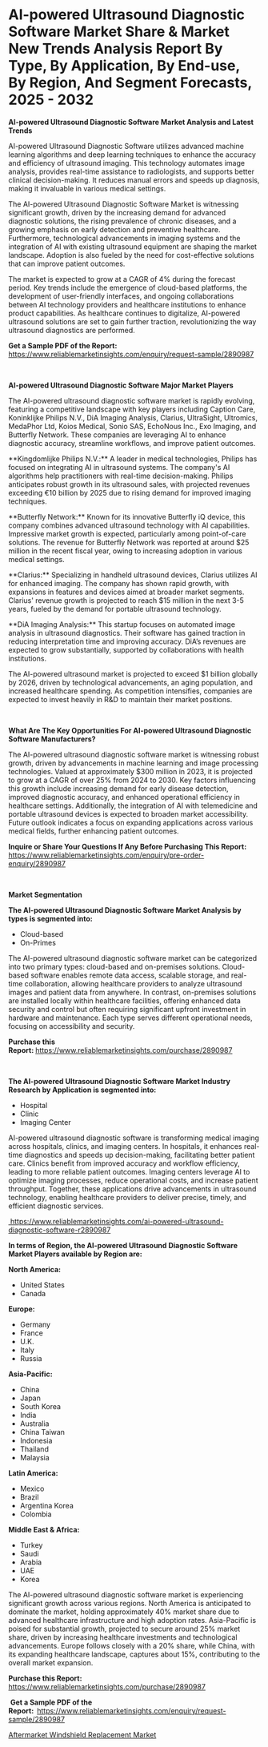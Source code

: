 <p><h1>AI-powered Ultrasound Diagnostic Software Market Share & Market New Trends Analysis Report By Type, By Application, By End-use, By Region, And Segment Forecasts, 2025 - 2032</h1></p><p><strong>AI-powered Ultrasound Diagnostic Software Market Analysis and Latest Trends</strong></p>
<p><p>AI-powered Ultrasound Diagnostic Software utilizes advanced machine learning algorithms and deep learning techniques to enhance the accuracy and efficiency of ultrasound imaging. This technology automates image analysis, provides real-time assistance to radiologists, and supports better clinical decision-making. It reduces manual errors and speeds up diagnosis, making it invaluable in various medical settings.</p><p>The AI-powered Ultrasound Diagnostic Software Market is witnessing significant growth, driven by the increasing demand for advanced diagnostic solutions, the rising prevalence of chronic diseases, and a growing emphasis on early detection and preventive healthcare. Furthermore, technological advancements in imaging systems and the integration of AI with existing ultrasound equipment are shaping the market landscape. Adoption is also fueled by the need for cost-effective solutions that can improve patient outcomes.</p><p>The market is expected to grow at a CAGR of 4% during the forecast period. Key trends include the emergence of cloud-based platforms, the development of user-friendly interfaces, and ongoing collaborations between AI technology providers and healthcare institutions to enhance product capabilities. As healthcare continues to digitalize, AI-powered ultrasound solutions are set to gain further traction, revolutionizing the way ultrasound diagnostics are performed.</p></p>
<p><strong>Get a Sample PDF of the Report:&nbsp;</strong> <a href="https://www.reliablemarketinsights.com/enquiry/request-sample/2890987?utm_campaign=3078&utm_medium=2&utm_source=Github&utm_content=ia&utm_term=14032025&utm_id=ai-powered-ultrasound-diagnostic-software">https://www.reliablemarketinsights.com/enquiry/request-sample/2890987</a></p>
<p>&nbsp;</p>
<p><strong>AI-powered Ultrasound Diagnostic Software Major Market Players</strong></p>
<p><p>The AI-powered ultrasound diagnostic software market is rapidly evolving, featuring a competitive landscape with key players including Caption Care, Koninklijke Philips N.V., DiA Imaging Analysis, Clarius, UltraSight, Ultromics, MedaPhor Ltd, Koios Medical, Sonio SAS, EchoNous Inc., Exo Imaging, and Butterfly Network. These companies are leveraging AI to enhance diagnostic accuracy, streamline workflows, and improve patient outcomes.</p><p>**Kingdomlijke Philips N.V.:** A leader in medical technologies, Philips has focused on integrating AI in ultrasound systems. The company's AI algorithms help practitioners with real-time decision-making. Philips anticipates robust growth in its ultrasound sales, with projected revenues exceeding €10 billion by 2025 due to rising demand for improved imaging techniques.</p><p>**Butterfly Network:** Known for its innovative Butterfly iQ device, this company combines advanced ultrasound technology with AI capabilities. Impressive market growth is expected, particularly among point-of-care solutions. The revenue for Butterfly Network was reported at around $25 million in the recent fiscal year, owing to increasing adoption in various medical settings.</p><p>**Clarius:** Specializing in handheld ultrasound devices, Clarius utilizes AI for enhanced imaging. The company has shown rapid growth, with expansions in features and devices aimed at broader market segments. Clarius' revenue growth is projected to reach $15 million in the next 3-5 years, fueled by the demand for portable ultrasound technology.</p><p>**DiA Imaging Analysis:** This startup focuses on automated image analysis in ultrasound diagnostics. Their software has gained traction in reducing interpretation time and improving accuracy. DiA’s revenues are expected to grow substantially, supported by collaborations with health institutions.</p><p>The AI-powered ultrasound market is projected to exceed $1 billion globally by 2026, driven by technological advancements, an aging population, and increased healthcare spending. As competition intensifies, companies are expected to invest heavily in R&D to maintain their market positions.</p></p>
<p>&nbsp;</p>
<p><strong>What Are The Key Opportunities For AI-powered Ultrasound Diagnostic Software Manufacturers?</strong></p>
<p><p>The AI-powered ultrasound diagnostic software market is witnessing robust growth, driven by advancements in machine learning and image processing technologies. Valued at approximately $300 million in 2023, it is projected to grow at a CAGR of over 25% from 2024 to 2030. Key factors influencing this growth include increasing demand for early disease detection, improved diagnostic accuracy, and enhanced operational efficiency in healthcare settings. Additionally, the integration of AI with telemedicine and portable ultrasound devices is expected to broaden market accessibility. Future outlook indicates a focus on expanding applications across various medical fields, further enhancing patient outcomes.</p></p>
<p><strong>Inquire or Share Your Questions If Any Before Purchasing This Report:</strong> <a href="https://www.reliablemarketinsights.com/enquiry/pre-order-enquiry/2890987?utm_campaign=3078&utm_medium=2&utm_source=Github&utm_content=ia&utm_term=14032025&utm_id=ai-powered-ultrasound-diagnostic-software">https://www.reliablemarketinsights.com/enquiry/pre-order-enquiry/2890987</a></p>
<p>&nbsp;</p>
<p><strong>Market Segmentation</strong></p>
<p><strong>The AI-powered Ultrasound Diagnostic Software Market Analysis by types is segmented into:</strong></p>
<p><ul><li>Cloud-based</li><li>On-Primes</li></ul></p>
<p><p>The AI-powered ultrasound diagnostic software market can be categorized into two primary types: cloud-based and on-premises solutions. Cloud-based software enables remote data access, scalable storage, and real-time collaboration, allowing healthcare providers to analyze ultrasound images and patient data from anywhere. In contrast, on-premises solutions are installed locally within healthcare facilities, offering enhanced data security and control but often requiring significant upfront investment in hardware and maintenance. Each type serves different operational needs, focusing on accessibility and security.</p></p>
<p><strong>Purchase this Report:&nbsp;</strong><a href="https://www.reliablemarketinsights.com/purchase/2890987?utm_campaign=3078&utm_medium=2&utm_source=Github&utm_content=ia&utm_term=14032025&utm_id=ai-powered-ultrasound-diagnostic-software">https://www.reliablemarketinsights.com/purchase/2890987</a></p>
<p>&nbsp;</p>
<p><strong>The AI-powered Ultrasound Diagnostic Software Market Industry Research by Application is segmented into:</strong></p>
<p><ul><li>Hospital</li><li>Clinic</li><li>Imaging Center</li></ul></p>
<p><p>AI-powered ultrasound diagnostic software is transforming medical imaging across hospitals, clinics, and imaging centers. In hospitals, it enhances real-time diagnostics and speeds up decision-making, facilitating better patient care. Clinics benefit from improved accuracy and workflow efficiency, leading to more reliable patient outcomes. Imaging centers leverage AI to optimize imaging processes, reduce operational costs, and increase patient throughput. Together, these applications drive advancements in ultrasound technology, enabling healthcare providers to deliver precise, timely, and efficient diagnostic services.</p></p>
<p><a href="https://www.reliablemarketinsights.com/ai-powered-ultrasound-diagnostic-software-r2890987?utm_campaign=3078&utm_medium=2&utm_source=Github&utm_content=ia&utm_term=14032025&utm_id=ai-powered-ultrasound-diagnostic-software">&nbsp;https://www.reliablemarketinsights.com/ai-powered-ultrasound-diagnostic-software-r2890987</a></p>
<p><strong>In terms of Region, the AI-powered Ultrasound Diagnostic Software Market Players available by Region are:</strong></p>
<p>
    <p> <strong> North America: </strong>
        <ul>
            <li>United States</li>
            <li>Canada</li>
        </ul>
        </p> 
    <p> <strong> Europe: </strong>
        <ul>
            <li>Germany</li>
            <li>France</li>
            <li>U.K.</li>
            <li>Italy</li>
            <li>Russia</li>
        </ul>
        </p> 
    <p> <strong> Asia-Pacific: </strong>
        <ul>
            <li>China</li>
            <li>Japan</li>
            <li>South Korea</li>
            <li>India</li>
            <li>Australia</li>
            <li>China Taiwan</li>
            <li>Indonesia</li>
            <li>Thailand</li>
            <li>Malaysia</li>
        </ul>
        </p> 
    <p> <strong> Latin America: </strong>
        <ul>
            <li>Mexico</li>
            <li>Brazil</li>
            <li>Argentina Korea</li>
            <li>Colombia</li>
        </ul>
        </p> 
    <p> <strong> Middle East & Africa: </strong>
        <ul>
            <li>Turkey</li>
            <li>Saudi</li>
            <li>Arabia</li>
            <li>UAE</li>
            <li>Korea</li>
        </ul>
    </p>
    </p>
<p><p>The AI-powered ultrasound diagnostic software market is experiencing significant growth across various regions. North America is anticipated to dominate the market, holding approximately 40% market share due to advanced healthcare infrastructure and high adoption rates. Asia-Pacific is poised for substantial growth, projected to secure around 25% market share, driven by increasing healthcare investments and technological advancements. Europe follows closely with a 20% share, while China, with its expanding healthcare landscape, captures about 15%, contributing to the overall market expansion.</p></p>
<p><strong>Purchase this Report: </strong><a href="https://www.reliablemarketinsights.com/purchase/2890987?utm_campaign=3078&utm_medium=2&utm_source=Github&utm_content=ia&utm_term=14032025&utm_id=ai-powered-ultrasound-diagnostic-software">https://www.reliablemarketinsights.com/purchase/2890987</a></p>
<p>&nbsp;<strong>Get a Sample PDF of the Report:&nbsp;&nbsp;</strong><a href="https://www.reliablemarketinsights.com/enquiry/request-sample/2890987?utm_campaign=3078&utm_medium=2&utm_source=Github&utm_content=ia&utm_term=14032025&utm_id=ai-powered-ultrasound-diagnostic-software">https://www.reliablemarketinsights.com/enquiry/request-sample/2890987</a></p>
<p><strong></strong></p>
<p><p><a href="https://github.com/yoshih12/Market-Research-Report-List-4/blob/main/aftermarket-windshield-replacement-market.md?utm_campaign=3078&utm_medium=2&utm_source=Github&utm_content=ia&utm_term=14032025&utm_id=ai-powered-ultrasound-diagnostic-software">Aftermarket Windshield Replacement Market</a></p></p>